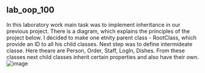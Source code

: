 ## lab_oop_100

In this laboratory work main task was to implement inheritance in our previous project.
There is a diagram, which explains the principles of the project below.
I decided to make one etnity parent class - RootClass, which provide an ID to all his child classes.
Next step was to define intermideate classe. Here theare are Person, Order, Staff, LogIn, Dishes. From these classes next child classes inherit certain properties and also have their own.
![image](https://user-images.githubusercontent.com/113391112/193708311-7fd78e01-db2d-4b13-942a-d3737fec2bbb.png)
